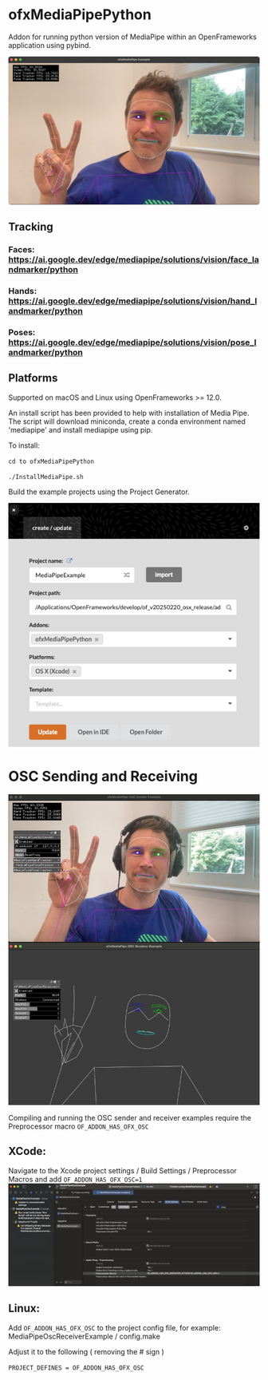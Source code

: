 # ofxMediaPipePython
Addon for running python version of MediaPipe within an OpenFrameworks application using pybind.

![ofxMediaPipe Example](images/ofxMediaPipeExample.png)

## Tracking
### Faces: https://ai.google.dev/edge/mediapipe/solutions/vision/face_landmarker/python
### Hands: https://ai.google.dev/edge/mediapipe/solutions/vision/hand_landmarker/python
### Poses: https://ai.google.dev/edge/mediapipe/solutions/vision/pose_landmarker/python

## Platforms
Supported on macOS and Linux using OpenFrameworks >= 12.0.

An install script has been provided to help with installation of Media Pipe. 
The script will download miniconda, create a conda environment named 'mediapipe' and install mediapipe using pip.

To install: 

`cd to ofxMediaPipePython`

`./InstallMediaPipe.sh`

Build the example projects using the Project Generator. 

![ofxMediaPipe Example](images/PG.png)

# OSC Sending and Receiving
![ofxMediaPipe OSC TX RX Example](images/ofxMediaPipeOscTxRx.png)

Compiling and running the OSC sender and receiver examples require the Preprocessor macro `OF_ADDON_HAS_OFX_OSC`

## XCode:
Navigate to the Xcode project settings / Build Settings / Preprocessor Macros and add `OF_ADDON_HAS_OFX_OSC=1`
![Preprocessor macro in XCode](images/XcodePreprocessor.png)

## Linux:
Add `OF_ADDON_HAS_OFX_OSC` to the project config file, for example: MediaPipeOscReceiverExample / config.make

Adjust it to the following ( removing the # sign )

`PROJECT_DEFINES = OF_ADDON_HAS_OFX_OSC`


